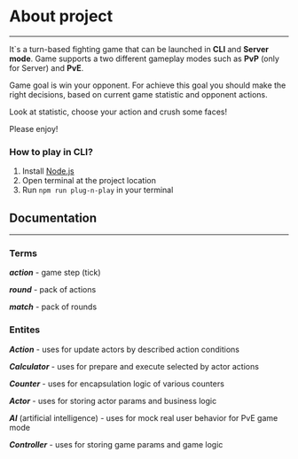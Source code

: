 # About project

---

It`s a turn-based fighting game that can be launched in **CLI** and **Server mode**.
Game supports a two different gameplay modes such as **PvP** (only for Server) and **PvE**.

Game goal is win your opponent. For achieve this goal you should make the right decisions,
based on current game statistic and opponent actions.

Look at statistic, choose your action and crush some faces!

Please enjoy!

### How to play in CLI?

1. Install [Node.js](https://nodejs.org/en)
2. Open terminal at the project location
3. Run ```npm run plug-n-play``` in your terminal


## Documentation

---

### Terms

***action*** - game step (tick)

***round*** - pack of actions

***match*** - pack of rounds


### Entites

***Action*** - uses for update actors by described action conditions

***Calculator*** - uses for prepare and execute selected by actor actions

***Counter*** - uses for encapsulation logic of various counters 

***Actor*** - uses for storing actor params and business logic

***AI*** (artificial intelligence) - uses for mock real user behavior for PvE game mode

***Controller*** - uses for storing game params and game logic

